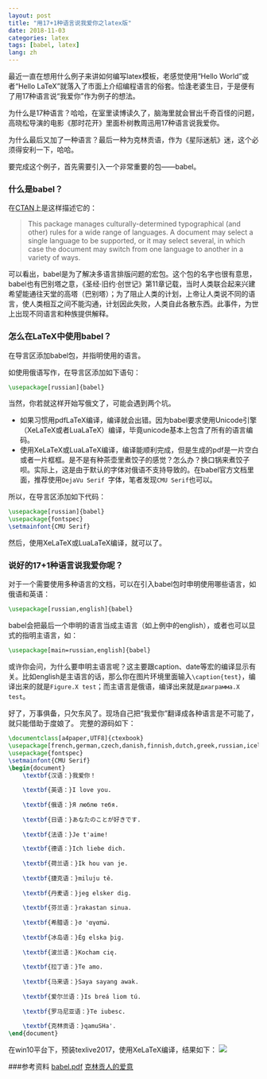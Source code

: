 ```yaml
---
layout: post
title: "用17+1种语言说我爱你之latex版"
date: 2018-11-03
categories: latex
tags: [babel, latex]
lang: zh
---
```


最近一直在想用什么例子来讲如何编写latex模板，老感觉使用“Hello World”或者“Hello LaTeX”就落入了市面上介绍编程语言的俗套。恰逢老婆生日，于是便有了用17种语言说“我爱你”作为例子的想法。

为什么是17种语言？哈哈，在室里读博读久了，脑海里就会冒出千奇百怪的问题，高晓松导演的电影《那时花开》里面朴树教周迅用17种语言说我爱你。

为什么最后又加了一种语言？最后一种为克林贡语，作为《星际迷航》迷，这个必须得安利一下，哈哈。

<!--more-->

要完成这个例子，首先需要引入一个非常重要的包——babel。

### 什么是babel？

在[CTAN](https://www.ctan.org/pkg/babel)上是这样描述它的：

> This package manages culturally-determined typographical (and other) rules for a wide range of languages. A document may select a single language to be supported, or it may select several, in which case the document may switch from one language to another in a variety of ways.

可以看出，babel是为了解决多语言排版问题的宏包。这个包的名字也很有意思，babel也有巴别塔之意，《圣经·旧约·创世记》第11章记载，当时人类联合起来兴建希望能通往天堂的高塔（巴别塔）；为了阻止人类的计划，上帝让人类说不同的语言，使人类相互之间不能沟通，计划因此失败，人类自此各散东西。此事件，为世上出现不同语言和种族提供解释。

### 怎么在LaTeX中使用babel？

在导言区添加babel包，并指明使用的语言。

如使用俄语写作，在导言区添加如下语句：
```latex
\usepackage[russian]{babel}
```

当然，你若就这样开始写俄文了，可能会遇到两个坑。

- 如果习惯用pdfLaTeX编译，编译就会出错。因为babel要求使用Unicode引擎（XeLaTeX或者LuaLaTeX）编译，毕竟unicode基本上包含了所有的语言编码。
- 使用XeLaTeX或LuaLaTeX编译，编译能顺利完成，但是生成的pdf是一片空白或者一片框框。是不是有种茶壶里煮饺子的感觉？怎么办？换口锅来煮饺子呗。实际上，这是由于默认的字体对俄语不支持导致的。在babel官方文档里面，推荐使用```DejaVu Serif
```字体，笔者发现```CMU Serif```也可以。

所以，在导言区添加如下代码：
```latex
\usepackage[russian]{babel}
\usepackage{fontspec}
\setmainfont{CMU Serif}
```
然后，使用XeLaTeX或LuaLaTeX编译，就可以了。

### 说好的17+1种语言说我爱你呢？
对于一个需要使用多种语言的文档，可以在引入babel包时申明使用哪些语言，如俄语和英语：
```latex
\usepackage[russian,english]{babel}
```
babel会把最后一个申明的语言当成主语言（如上例中的english），或者也可以显式的指明主语言，如：
```latex
\usepackage[main=russian,english]{babel}
```
或许你会问，为什么要申明主语言呢？这主要跟caption、date等宏的编译显示有关。比如english是主语言的话，那么你在图片环境里面输入```\caption{test}```，编译出来的就是```Figure.X test```；而主语言是俄语，编译出来就是```диаграмма.X test```。

好了，万事俱备，只欠东风了。现场自己把“我爱你”翻译成各种语言是不可能了，就只能借助于度娘了。
完整的源码如下：
```latex
\documentclass[a4paper,UTF8]{ctexbook}
\usepackage[french,german,czech,danish,finnish,dutch,greek,russian,icelandic,irish,latin,japanese,malay,polish,romanian,english]{babel}
\usepackage{fontspec}
\setmainfont{CMU Serif}
\begin{document}
	\textbf{汉语：}我爱你！
	
	\textbf{英语：}I love you.
	
	\textbf{俄语：}Я люблю тебя. 	
	
	\textbf{日语：}あなたのことが好きです.
	
	\textbf{法语：}Je t'aime!

	\textbf{德语：}Ich liebe dich.
	
	\textbf{荷兰语：}Ik hou van je.
	
	\textbf{捷克语：}miluju tě.
	
	\textbf{丹麦语：}jeg elsker dig.
	
	\textbf{芬兰语：}rakastan sinua.
	
	\textbf{希腊语：}σ 'αγαπώ.
	
	\textbf{冰岛语：}Ég elska þig.
	
	\textbf{波兰语：}Kocham cię.
	
	\textbf{拉丁语：}Te amo.
	
	\textbf{马来语：}Saya sayang awak.
		
	\textbf{爱尔兰语：}Is breá liom tú.
	
	\textbf{罗马尼亚语：}Te iubesc.
	
	\textbf{克林贡语：}qamuSHa'.
\end{document}
```

在win10平台下，预装texlive2017，使用XeLaTeX编译，结果如下：
![](http://github.com/MELCHIOR-1/melchior-1.github.io/raw/master/images/18language.png)

###参考资料
[babel.pdf](ftp://ftp.dante.de/tex-archive/language/babel/base/babel.pdf)
[克林贡人的爱意](https://www.douban.com/group/topic/52907756/)